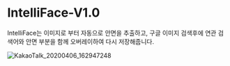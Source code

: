 # IntelliFace-V1.0

IntelliFace는 이미지로 부터 자동으로 안면을 추출하고, 구글 이미지 검색후에 연관 검색어와 안면 부분을 함께 오버레이하여 다시 저장해줍니다.

![KakaoTalk_20200406_162947248](https://user-images.githubusercontent.com/61714078/78535805-bd1be100-7827-11ea-9a3b-e52337fa6225.png)
